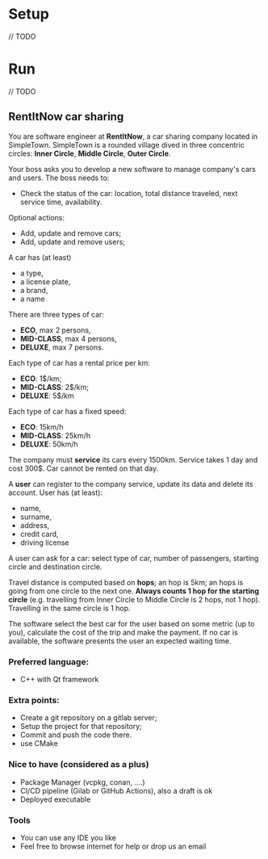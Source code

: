 # Setup

// TODO

# Run

// TODO

## RentItNow car sharing
 
You are software engineer at **RentItNow**, a car sharing company located in SimpleTown.
SimpleTown is a rounded village dived in three concentric circles: **Inner Circle**, **Middle Circle**, **Outer Circle**.
 
Your boss asks you to develop a new software to manage company's cars and users.
The boss needs to:
 
- Check the status of the car: location, total distance traveled, next service time, availability.
 
Optional actions:
- Add, update and remove cars;
- Add, update and remove users;
 
A car has (at least)
- a type,
- a license plate,
- a brand,
- a name
 
There are three types of car:
- **ECO**, max 2 persons,
- **MID-CLASS**, max 4 persons,
- **DELUXE**, max 7 persons.
 
Each type of car has a rental price per km:
- **ECO**: 1$/km;
- **MID-CLASS**: 2$/km;
- **DELUXE**: 5$/km
 
Each type of car has a fixed speed:
- **ECO**: 15km/h
- **MID-CLASS**: 25km/h
- **DELUXE**: 50km/h
 
The company must **service** its cars every 1500km. Service takes 1 day and cost 300$. Car cannot be rented on that day.
 
A **user** can register to the company service, update its data and delete its account. User has (at least):
- name,
- surname,
- address,
- credit card,
- driving license
 
A user can ask for a car: select type of car, number of passengers, starting circle and destination circle.
 
Travel distance is computed based on **hops**; an hop is 5km; an hops is going from one circle to the next one. **Always counts 1 hop for the starting circle**
(e.g. travelling from Inner Circle to Middle Circle is 2 hops, not 1 hop). Travelling in the same circle is 1 hop.
 
The software select the best car for the user based on some metric (up to you), calculate the cost of the trip and make the payment.
If no car is available, the software presents the user an expected waiting time.
 
 
### Preferred language:
- C++ with Qt framework
 
### Extra points:
- Create a git repository on a gitlab server;
- Setup the project for that repository;
- Commit and push the code there.
- use CMake
 
### Nice to have (considered as a plus)
- Package Manager (vcpkg, conan, ....)
- CI/CD  pipeline (Gilab or GitHub Actions), also a draft is ok
- Deployed executable
### Tools
- You can use any IDE you like
- Feel free to browse internet for help or drop us an email
